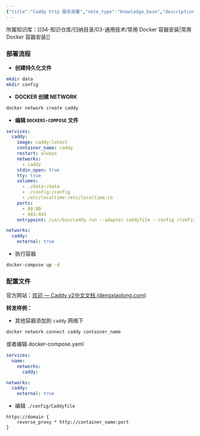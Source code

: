 ```yaml
---
{"title":"Caddy http 服务部署","note_type":"knowledge_base","description":"使用 docker-compose 部署 Caddy2 http服务","tags":["docker","docker compose"],"create_time":"2024-08-12","update_time":"2025-02-19","dg-home":false,"dg-publish":true,"aliase":[],"root":"常用 Docker 容器安装","permalink":"/04-知识仓库/知识单元/03-通用技术/常用 Docker 容器安装/Caddy http 服务部署/","dgPassFrontmatter":true,"noteIcon":"","created":"2024-08-12","updated":"2025-02-19"}
---
```



所属知识库：[[04-知识仓库/归纳目录/03-通用技术/常用 Docker 容器安装\|常用 Docker 容器安装]]

### 部署流程

- **创建持久化文件**

```bash
mkdir data
mkdir config
```

- **DOCKER 创建 NETWORK**

```bash
docker network create caddy
```

- **编辑 `DOCKERS-COMPOSE` 文件**

``` yaml
services:
  caddy:
    image: caddy:latest
    container_name: caddy
    restart: always
    networks:
      - caddy
    stdin_open: true
    tty: true
    volumes:
      - ./data:/data
      - ./config:/config
      - /etc/localtime:/etc/localtime:ro
    ports:
      - 80:80
      - 443:443
    entrypoint: /usr/bin/caddy run --adapter caddyfile --config /config/Caddyfile

networks:
  caddy:
    external: true
```

- 执行容器

``` bash
docker-compose up -d
```

### 配置文件

官方网站：[欢迎 — Caddy v2中文文档 (dengxiaolong.com)](https://caddy2.dengxiaolong.com/docs/)

**转发样例：**

- 其他容器添加到 `caddy` 网络下

```bash
docker network connect caddy container_name
```

或者编辑 docker-compose.yaml

```yaml
services:
  name:
    networks:
      caddy:

networks:
  caddy:
    external: true
```

- 编辑 `./config/Caddyfile`

```
https://domain {
    reverse_proxy * http://container_name:port
}
```
